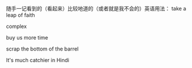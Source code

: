 随手一记看到的（看起来）比较地道的（或者就是我不会的）英语用法：
take a leap of faith

complex

buy us more time

scrap the bottom of the barrel

It's much catchier in Hindi